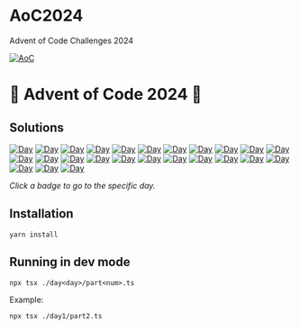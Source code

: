 # AoC2024

Advent of Code Challenges 2024

[![AoC](https://badgen.net/badge/AoC/2024/blue)](https://adventofcode.com/2024)

# 🎄 Advent of Code 2024 🎄

## Solutions

[![Day](https://badgen.net/badge/01/%E2%98%85%E2%98%85/green)](aoc/aoc/day1)
[![Day](https://badgen.net/badge/02/%E2%98%85%E2%98%85/green)](aoc/aoc/day2)
[![Day](https://badgen.net/badge/03/%E2%98%85%E2%98%85/green)](aoc/aoc/day3)
[![Day](https://badgen.net/badge/04/%E2%98%85%E2%98%85/green)](aoc/aoc/day4)
[![Day](https://badgen.net/badge/05/%E2%98%85%E2%98%85/green)](aoc/aoc/day5)
[![Day](https://badgen.net/badge/06/%E2%98%85%E2%98%85/green)](aoc/aoc/day6)
[![Day](https://badgen.net/badge/07/%E2%98%85%E2%98%85/green)](aoc/aoc/day7)
[![Day](https://badgen.net/badge/08/%E2%98%85%E2%98%85/green)](aoc/aoc/day8)
[![Day](https://badgen.net/badge/09/%E2%98%85%E2%98%85/green)](aoc/aoc/day9)
[![Day](https://badgen.net/badge/10/%E2%98%85%E2%98%85/green)](aoc/aoc/day10)
[![Day](https://badgen.net/badge/11/%E2%98%85%E2%98%85/green)](aoc/aoc/day11)
[![Day](https://badgen.net/badge/12/%E2%98%85%E2%98%85/green)](aoc/aoc/day12)
[![Day](https://badgen.net/badge/13/%E2%98%85%E2%98%85/green)](aoc/aoc/day13)
[![Day](https://badgen.net/badge/14/%E2%98%86%E2%98%86/grey)](aoc/aoc/day14)
[![Day](https://badgen.net/badge/15/%E2%98%86%E2%98%86/grey)](aoc/aoc/day15)
[![Day](https://badgen.net/badge/16/%E2%98%86%E2%98%86/grey)](aoc/aoc/day16)
[![Day](https://badgen.net/badge/17/%E2%98%86%E2%98%86/grey)](aoc/aoc/day17)
[![Day](https://badgen.net/badge/18/%E2%98%86%E2%98%86/grey)](aoc/aoc/day18)
[![Day](https://badgen.net/badge/19/%E2%98%86%E2%98%86/grey)](aoc/aoc/day19)
[![Day](https://badgen.net/badge/20/%E2%98%86%E2%98%86/grey)](aoc/aoc/day20)
[![Day](https://badgen.net/badge/21/%E2%98%86%E2%98%86/grey)](aoc/aoc/day21)
[![Day](https://badgen.net/badge/22/%E2%98%86%E2%98%86/grey)](aoc/aoc/day22)
[![Day](https://badgen.net/badge/23/%E2%98%86%E2%98%86/grey)](aoc/aoc/day23)
[![Day](https://badgen.net/badge/24/%E2%98%86%E2%98%86/grey)](aoc/aoc/day24)
[![Day](https://badgen.net/badge/25/%E2%98%86%E2%98%86/grey)](aoc/aoc/day25)

_Click a badge to go to the specific day._

## Installation

```
yarn install
```

## Running in dev mode

```
npx tsx ./day<day>/part<num>.ts
```

Example:

```
npx tsx ./day1/part2.ts
```
